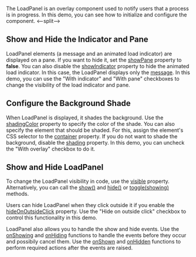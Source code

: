 The LoadPanel is an overlay component used to notify users that a process is in progress. In this demo, you can see how to initialize and configure the component.
<--split-->

## Show and Hide the Indicator and Pane 

LoadPanel elements (a message and an animated load indicator) are displayed on a pane. If you want to hide it, set the [showPane](/Documentation/ApiReference/UI_Components/dxLoadPanel/Configuration/#showPane) property to **false**. You can also disable the [showIndicator](/Documentation/ApiReference/UI_Components/dxLoadPanel/Configuration/#showIndicator) property to hide the animated load indicator. In this case, the LoadPanel displays only the [message](/Documentation/ApiReference/UI_Components/dxLoadPanel/Configuration/#message). In this demo, you can use the "With indicator" and "With pane" checkboxes to change the visibility of the load indicator and pane.

## Configure the Background Shade

When LoadPanel is displayed, it shades the background. Use the [shadingColor](/Documentation/ApiReference/UI_Components/dxLoadPanel/Configuration/#shadingColor) property to specify the color of the shade. You can also specify the element that should be shaded. For this, assign the element's CSS selector to the [container](/Documentation/ApiReference/UI_Components/dxLoadPanel/Configuration/#container) property. If you do not want to shade the background, disable the [shading](/Documentation/ApiReference/UI_Components/dxLoadPanel/Configuration/#shading) property. In this demo, you can uncheck the "With overlay" checkbox to do it.

## Show and Hide LoadPanel

To change the LoadPanel visibility in code, use the [visible](/Documentation/ApiReference/UI_Components/dxLoadPanel/Configuration/#visible) property. Alternatively, you can call the [show()](/Documentation/ApiReference/UI_Components/dxLoadPanel/Methods/#show) and [hide()](/Documentation/ApiReference/UI_Components/dxLoadPanel/Methods/#hide) or [toggle(showing)](/Documentation/ApiReference/UI_Components/dxLoadPanel/Methods/#toggleshowing) methods.

Users can hide LoadPanel when they click outside it if you enable the [hideOnOutsideClick](/Documentation/ApiReference/UI_Components/dxLoadPanel/Configuration/#hideOnOutsideClick) property. Use the "Hide on outside click" checkbox to control this functionality in this demo.

LoadPanel also allows you to handle the show and hide events. Use the [onShowing](/Documentation/ApiReference/UI_Components/dxLoadPanel/Configuration/#onShowing) and [onHiding](/Documentation/ApiReference/UI_Components/dxLoadPanel/Configuration/#onHiding) functions to handle the events before they occur and possibily cancel them. Use the [onShown](/Documentation/ApiReference/UI_Components/dxLoadPanel/Configuration/#onShown) and [onHidden](/Documentation/ApiReference/UI_Components/dxLoadPanel/Configuration/#onHidden) functions to perform required actions after the events are raised.
